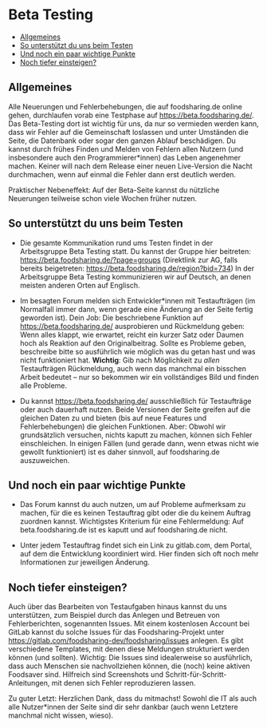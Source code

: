 # Beta Testing

- [Allgemeines](#allgemeines)
- [So unterstützt du uns beim Testen](#so-unterstützt-du-uns-beim-testen)
- [Und noch ein paar wichtige Punkte](#und-noch-ein-paar-wichtige-punkte)
- [Noch tiefer einsteigen?](#noch-tiefer-einsteigen)

## Allgemeines

Alle Neuerungen und Fehlerbehebungen, die auf foodsharing.de online gehen, durchlaufen vorab eine Testphase auf <https://beta.foodsharing.de/>.
Das Beta-Testing dort ist wichtig für uns, da nur so vermieden werden kann, dass wir Fehler auf die Gemeinschaft loslassen und unter Umständen die Seite, die Datenbank oder sogar den ganzen Ablauf beschädigen.
Du kannst durch frühes Finden und Melden von Fehlern allen Nutzern (und insbesondere auch den Programmierer*innen) das Leben angenehmer machen.
Keiner will nach dem Release einer neuen Live-Version die Nacht durchmachen, wenn auf einmal die Fehler dann erst deutlich werden.

Praktischer Nebeneffekt: Auf der Beta-Seite kannst du nützliche Neuerungen teilweise schon viele Wochen früher nutzen.

## So unterstützt du uns beim Testen

- Die gesamte Kommunikation rund ums Testen findet in der Arbeitsgruppe Beta Testing statt.
  Du kannst der Gruppe hier beitreten: <https://beta.foodsharing.de/?page=groups> (Direktlink zur AG, falls bereits beigetreten: <https://beta.foodsharing.de/region?bid=734>)
  In der Arbeitsgruppe Beta Testing kommunizieren wir auf Deutsch, an denen meisten anderen Orten auf Englisch.

- Im besagten Forum melden sich Entwickler*innen mit Testaufträgen (im Normalfall immer dann, wenn gerade eine Änderung an der Seite fertig geworden ist).
  Dein Job: Die beschriebene Funktion auf <https://beta.foodsharing.de/> ausprobieren und Rückmeldung geben: Wenn alles klappt, wie erwartet, reicht ein kurzer Satz oder Daumen hoch als Reaktion auf den Originalbeitrag.
  Sollte es Probleme geben, beschreibe bitte so ausführlich wie möglich was du getan hast und was nicht funktioniert hat.
  **Wichtig**: Gib nach Möglichkeit zu _allen_ Testaufträgen Rückmeldung, auch wenn das manchmal ein bisschen Arbeit bedeutet – nur so bekommen wir ein vollständiges Bild und finden alle Probleme.

- Du kannst <https://beta.foodsharing.de/> ausschließlich für Testaufträge oder auch dauerhaft nutzen.
  Beide Versionen der Seite greifen auf die gleichen Daten zu und bieten (bis auf neue Features und Fehlerbehebungen) die gleichen Funktionen.
  Aber: Obwohl wir grundsätzlich versuchen, nichts kaputt zu machen, können sich Fehler einschleichen.
  In einigen Fällen (und gerade dann, wenn etwas nicht wie gewollt funktioniert) ist es daher sinnvoll, auf foodsharing.de auszuweichen.

## Und noch ein paar wichtige Punkte

- Das Forum kannst du auch nutzen, um auf Probleme aufmerksam zu machen, für die es keinen Testauftrag gibt oder die du keinem Auftrag zuordnen kannst. Wichtigstes Kriterium für eine Fehlermeldung: Auf beta.foodsharing.de ist es kaputt und auf foodsharing.de nicht.

- Unter jedem Testauftrag findet sich ein Link zu gitlab.com, dem Portal, auf dem die Entwicklung koordiniert wird. Hier finden sich oft noch mehr Informationen zur jeweiligen Änderung.

## Noch tiefer einsteigen?

Auch über das Bearbeiten von Testaufgaben hinaus kannst du uns unterstützen, zum Beispiel durch das Anlegen und Betreuen von Fehlerberichten, sogenannten Issues.
Mit einem kostenlosen Account bei GitLab kannst du solche Issues für das Foodsharing-Projekt unter <https://gitlab.com/foodsharing-dev/foodsharing/issues> anlegen.
Es gibt verschiedene Templates, mit denen diese Meldungen strukturiert werden können (und sollten).
Wichtig: Die Issues sind idealerweise so ausführlich, dass auch Menschen sie nachvollziehen können, die (noch) keine aktiven Foodsaver sind.
Hilfreich sind Screenshots und Schritt-für-Schritt-Anleitungen, mit denen sich Fehler reproduzieren lassen.

Zu guter Letzt: Herzlichen Dank, dass du mitmachst! Sowohl die IT als auch alle Nutzer*innen der Seite sind dir sehr dankbar (auch wenn Letztere manchmal nicht wissen, wieso).
